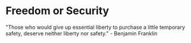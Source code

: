 # Freedom or Security

"Those who would give up essential liberty to purchase a little temporary safety, deserve neither liberty nor safety." - Benjamin Franklin